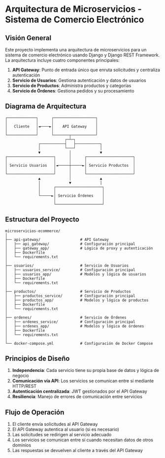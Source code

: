 # Arquitectura de Microservicios - Sistema de Comercio Electrónico

## Visión General

Este proyecto implementa una arquitectura de microservicios para un sistema de comercio electrónico usando Django y Django REST Framework. La arquitectura incluye cuatro componentes principales:

1. **API Gateway**: Punto de entrada único que enruta solicitudes y centraliza autenticación
2. **Servicio de Usuarios**: Gestiona autenticación y datos de usuarios
3. **Servicio de Productos**: Administra productos y categorías
4. **Servicio de Órdenes**: Gestiona pedidos y su procesamiento

## Diagrama de Arquitectura

```
┌─────────────┐      ┌───────────────────┐
│             │      │                   │
│   Cliente   │◄────►│    API Gateway    │
│             │      │                   │
└─────────────┘      └───────┬───────────┘
                           ┌─┴─┐
               ┌───────────┤   ├───────────┐
               │           └───┘           │
               ▼             │             ▼
┌─────────────────────┐      │      ┌─────────────────────┐
│                     │      │      │                     │
│ Servicio Usuarios   │◄─────┼─────►│ Servicio Productos  │
│                     │      │      │                     │
└─────────────────────┘      │      └─────────────────────┘
               ▲             │             ▲
               │             ▼             │
               │      ┌─────────────────────┐
               │      │                     │
               └─────►│ Servicio Órdenes    │
                      │                     │
                      └─────────────────────┘
```

## Estructura del Proyecto

```
microservicios-ecommerce/
│
├── api-gateway/                  # API Gateway
│   ├── api_gateway/              # Configuración principal
│   ├── gateway_app/              # Lógica de proxy y autenticación
│   ├── Dockerfile
│   └── requirements.txt
│
├── usuarios/                     # Servicio de Usuarios
│   ├── usuarios_service/         # Configuración principal
│   ├── usuarios_app/             # Modelos y lógica de usuarios
│   ├── Dockerfile
│   └── requirements.txt
│
├── productos/                    # Servicio de Productos
│   ├── productos_service/        # Configuración principal
│   ├── productos_app/            # Modelos y lógica de productos
│   ├── Dockerfile
│   └── requirements.txt
│
├── ordenes/                      # Servicio de Órdenes
│   ├── ordenes_service/          # Configuración principal
│   ├── ordenes_app/              # Modelos y lógica de órdenes
│   ├── Dockerfile
│   └── requirements.txt
│
└── docker-compose.yml            # Configuración de Docker Compose
```

## Principios de Diseño

1. **Independencia**: Cada servicio tiene su propia base de datos y lógica de negocio
2. **Comunicación vía API**: Los servicios se comunican entre sí mediante HTTP/REST
3. **Autenticación centralizada**: JWT gestionados por el API Gateway
4. **Resiliencia**: Manejo de errores de comunicación entre servicios

## Flujo de Operación

1. El cliente envía solicitudes al API Gateway
2. El API Gateway autentica al usuario (si es necesario)
3. Las solicitudes se redirigen al servicio adecuado
4. Los servicios se comunican entre sí cuando necesitan datos de otros dominios
5. Las respuestas se devuelven al cliente a través del API Gateway
